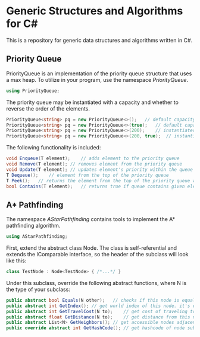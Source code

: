 # Generic Structures and Algorithms for C#

This is a repository for generic data structures and algorithms written in C#.

## Priority Queue

PriorityQueue<T> is an implementation of the priority queue structure that uses a max heap. To utilize in your program, use the namespace *PriorityQueue*.

```c#
using PriorityQueue;
```

The priority queue may be instantiated with a capacity and whether to reverse the order of the elements.

```c#
PriorityQueue<string> pq = new PriorityQueue<>();	// default capacity of 100
PriorityQueue<string> pq = new PriorityQueue<>(true);	// default capacity of 100, reverse order
PriorityQueue<string> pq = new PriorityQueue<>(200);	// instantiated with capacity of 200
PriorityQueue<string> pq = new PriorityQueue<>(200, true);	// instantiated with capacity of 200, reverse order
```

The following functionality is included:

```c#
void Enqueue(T element);	// adds element to the priority queue
void Remove(T element);	// removes element from the priority queue
void Update(T element);	// updates element's priority within the queue
T Dequeue();	// element from the top of the priority queue
T Peek();	// returns the element from the top of the priority queue without removing
bool Contains(T element);	// returns true if queue contains given element
```

## A* Pathfinding

The namespace *AStarPathfinding* contains tools to implement the A* pathfinding algorithm.

```c#
using AStarPathfinding;
```

First, extend the abstract class Node. The class is self-referential and extends the IComparable interface, so the header of the subclass will look like this:

```c#
class TestNode : Node<TestNode> { /*...*/ }
```

Under this subclass, override the following abstract functions, where N is the type of your subclass:

```c#
public abstract bool Equals(N other);	// checks if this node is equal to node of same type (ie. same coordinates)
public abstract int GetIndex();	// get world index of this node. it's easy to use the protected function GetIndex(int[]), that takes coordinates and world dimensions to do this. however, this function is O(n^d) where d is the number of dimensions. it's easier to make your own function that doesn't loop! the implementation in Pathfinding2D calls this function, but a hardcoded implementation is commented right above.
public abstract int GetTravelCost(N to);	// get cost of traveling to other node of same type
public abstract float GetDistance(N to);	// get distance from this node to other node of same type
public abstract List<N> GetNeighbors();	// get accessible nodes adjacent to this node
public override abstract int GetHashCode();	// get hashcode of node subclass
```

